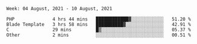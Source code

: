 <!--START_SECTION:waka-->
```text
Week: 04 August, 2021 - 10 August, 2021

PHP              4 hrs 44 mins   ████████████▓░░░░░░░░░░░░   51.20 % 
Blade Template   3 hrs 58 mins   ██████████▓░░░░░░░░░░░░░░   42.91 % 
C                29 mins         █▒░░░░░░░░░░░░░░░░░░░░░░░   05.37 % 
Other            2 mins          ░░░░░░░░░░░░░░░░░░░░░░░░░   00.51 % 
```
<!--END_SECTION:waka-->

